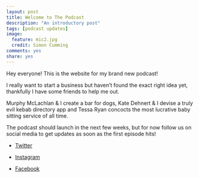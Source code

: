 ```yaml
---
layout: post
title: Welcome to The Podcast
description: "An introductory post"
tags: [podcast updates]
image:
  feature: mic2.jpg
  credit: Simon Cumming
comments: yes
share: yes
---
```


Hey everyone! This is the website for my brand new podcast!

I really want to start a business but haven’t found the exact right idea yet, thankfully I have some friends to help me out.

Murphy McLachlan & I create a bar for dogs, Kate Dehnert & I devise a truly evil kebab directory app and Tessa Ryan concocts the most lucrative baby sitting service of all time. 

The podcast should launch in the next few weeks, but for now follow us on social media to get updates as soon as the first episode hits!

+ [Twitter](http://twitter.com/billionspod)
- [Instagram](http://instagram.com/billionspod)
* [Facebook](https://www.facebook.com/Lets-Make-Billions-1407636002876693/)